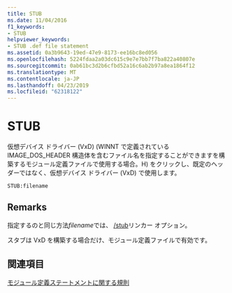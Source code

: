 ```yaml
---
title: STUB
ms.date: 11/04/2016
f1_keywords:
- STUB
helpviewer_keywords:
- STUB .def file statement
ms.assetid: 0a3b9643-19ed-47e9-8173-ee16bc8ed056
ms.openlocfilehash: 5224fdaa2a03dc615c9e7e7bb7f7ba822a40807e
ms.sourcegitcommit: 0ab61bc3d2b6cfbd52a16c6ab2b97a8ea1864f12
ms.translationtype: MT
ms.contentlocale: ja-JP
ms.lasthandoff: 04/23/2019
ms.locfileid: "62318122"
---
```

# <a name="stub"></a>STUB

仮想デバイス ドライバー (VxD) (WINNT で定義されている IMAGE_DOS_HEADER 構造体を含むファイル名を指定することができますを構築するモジュール定義ファイルで使用する場合。H) をクリックし、既定のヘッダーではなく、仮想デバイス ドライバー (VxD) で使用します。

```
STUB:filename
```

## <a name="remarks"></a>Remarks

指定するのと同じ方法*filename*では、 [/stub](stub-ms-dos-stub-file-name.md)リンカー オプション。

スタブは VxD を構築する場合だけ、モジュール定義ファイルで有効です。

## <a name="see-also"></a>関連項目

[モジュール定義ステートメントに関する規則](rules-for-module-definition-statements.md)
